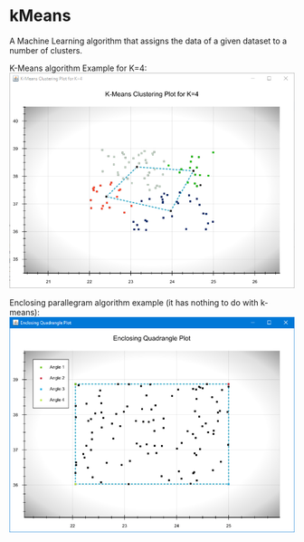 # kMeans
A Machine Learning algorithm that assigns the data of a given dataset to a number of  clusters.

K-Means algorithm Example for K=4:
![kMeans_k_4](/screenshots/kMeans_k_4.png)

Enclosing parallegram algorithm example (it has nothing to do with k-means):
![enclosing_parallelogram](/screenshots/enclosing_parallelogram.png)
